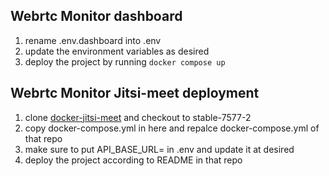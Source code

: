 ## Webrtc Monitor dashboard

1. rename .env.dashboard into .env
2. update the environment variables as desired
3. deploy the project by running `docker compose up`


## Webrtc Monitor Jitsi-meet deployment

1. clone [docker-jitsi-meet](https://github.com/jitsi/docker-jitsi-meet) and checkout to stable-7577-2
2. copy docker-compose.yml in here and repalce docker-compose.yml of that repo
3. make sure to put API_BASE_URL= in .env and update it at desired
4. deploy the project according to README in that repo
